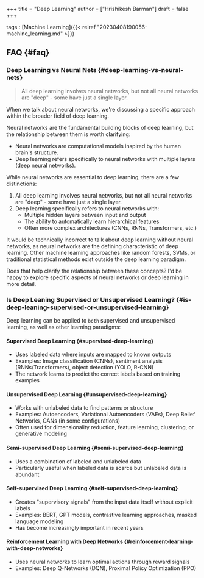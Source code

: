 +++
title = "Deep Learning"
author = ["Hrishikesh Barman"]
draft = false
+++

tags
: [Machine Learning]({{< relref "20230408190056-machine_learning.md" >}})


## FAQ {#faq}


### Deep Learning vs Neural Nets {#deep-learning-vs-neural-nets}

> All deep learning involves neural networks, but not all neural networks are "deep" - some have just a single layer.

When we talk about neural networks, we're discussing a specific approach within the broader field of deep learning.

Neural networks are the fundamental building blocks of deep learning, but the relationship between them is worth clarifying:

-   Neural networks are computational models inspired by the human brain's structure.
-   Deep learning refers specifically to neural networks with multiple layers (deep neural networks).

While neural networks are essential to deep learning, there are a few distinctions:

1.  All deep learning involves neural networks, but not all neural networks are "deep" - some have just a single layer.
2.  Deep learning specifically refers to neural networks with:
    -   Multiple hidden layers between input and output
    -   The ability to automatically learn hierarchical features
    -   Often more complex architectures (CNNs, RNNs, Transformers, etc.)

It would be technically incorrect to talk about deep learning without neural networks, as neural networks are the defining characteristic of deep learning. Other machine learning approaches like random forests, SVMs, or traditional statistical methods exist outside the deep learning paradigm.

Does that help clarify the relationship between these concepts? I'd be happy to explore specific aspects of neural networks or deep learning in more detail.


### Is Deep Leaning Supervised or Unsupervised Learning? {#is-deep-leaning-supervised-or-unsupervised-learning}

Deep learning can be applied to `both` supervised and unsupervised learning, as well as other learning paradigms:


#### Supervised Deep Learning {#supervised-deep-learning}

-   Uses labeled data where inputs are mapped to known outputs
-   Examples: Image classification (CNNs), sentiment analysis (RNNs/Transformers), object detection (YOLO, R-CNN)
-   The network learns to predict the correct labels based on training examples


#### Unsupervised Deep Learning {#unsupervised-deep-learning}

-   Works with unlabeled data to find patterns or structure
-   Examples: Autoencoders, Variational Autoencoders (VAEs), Deep Belief Networks, GANs (in some configurations)
-   Often used for dimensionality reduction, feature learning, clustering, or generative modeling


#### Semi-supervised Deep Learning {#semi-supervised-deep-learning}

-   Uses a combination of labeled and unlabeled data
-   Particularly useful when labeled data is scarce but unlabeled data is abundant


#### Self-supervised Deep Learning {#self-supervised-deep-learning}

-   Creates "supervisory signals" from the input data itself without explicit labels
-   Examples: BERT, GPT models, contrastive learning approaches, masked language modeling
-   Has become increasingly important in recent years


#### Reinforcement Learning with Deep Networks {#reinforcement-learning-with-deep-networks}

-   Uses neural networks to learn optimal actions through reward signals
-   Examples: Deep Q-Networks (DQN), Proximal Policy Optimization (PPO)
